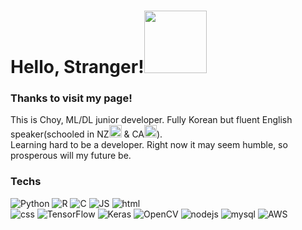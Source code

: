 <h1 align="left">Hello, Stranger!<img src="https://c.tenor.com/ASryIjFifHMAAAAi/bunny-cute.gif" width="100px"></h1>

<h3>Thanks to visit my page!</h3>
<p>This is Choy, ML/DL junior developer. Fully Korean but fluent English speaker(schooled in NZ<img src="https://cdn-icons-png.flaticon.com/512/197/197589.png" width="20px"> & CA<img src="https://cdn-icons-png.flaticon.com/512/323/323277.png" width=20>).</br>
Learning hard to be a developer. Right now it may seem humble, so prosperous will my future be.</p>

<h3>Techs</h3>
<p>
  <summary>
    <img alt="Python" src="https://img.shields.io/badge/Python-3776AB?style=plastic&logo=python&logoColor=white"/>
    <img alt="R" src="https://img.shields.io/badge/R-276DC3?style=plastic&logo=r&logoColor=white"/>
    <img alt="C" src="https://img.shields.io/badge/C-A8B9CC?style=plastic&logo=c&logoColor=white"/>
    <img alt="JS" src="https://img.shields.io/badge/JavaScript-F7DF1E?style=plastic&logo=JavaScript&logoColor=white"/>
    <img alt="html" src="https://img.shields.io/badge/HTML-E34F26?style=plastic&logo=html5&logoColor=white"/>
    </summary>
  <img alt="css" src="https://img.shields.io/badge/CSS-1572B6?style=plastic&logo=css3&logoColor=white"/>
  <img alt="TensorFlow" src="https://img.shields.io/badge/TensorFlow-FF6F00?style=plastic&logo=tensorflow&logoColor=white"/>
  <img alt="Keras" src="https://img.shields.io/badge/Keras-D00000?style=plastic&logo=keras&logoColor=white"/>
  <img alt="OpenCV" src="https://img.shields.io/badge/OpenCV-5C3EE8?style=plastic&logo=opencv&logoColor=white"/>
  <img alt="nodejs" src="https://img.shields.io/badge/Node.Js-339933?style=plastic&logo=node.js&logoColor=white"/>
  <img alt="mysql" src="https://img.shields.io/badge/MySQL-4479A1?style=plastic&logo=mysql&logoColor=white"/>
  <img alt="AWS" src="https://img.shields.io/badge/AWS-232F3E?style=plastic&logo=amazonaws&logoColor=white"/>
</p>
<!--
**SweetGreenChoy/sweetgreenchoy** is a ✨ _special_ ✨ repository because its `README.md` (this file) appears on your GitHub profile.

Here are some ideas to get you started:

- 🔭 I’m currently working on ...
- 🌱 I’m currently learning ...
- 👯 I’m looking to collaborate on ...
- 🤔 I’m looking for help with ...
- 💬 Ask me about ...
- 📫 How to reach me: ...
- 😄 Pronouns: ...
- ⚡ Fun fact: ...
-->
